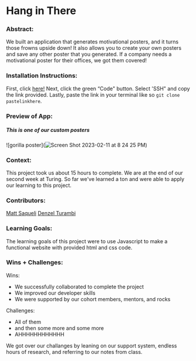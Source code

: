  # Hang in There  

### Abstract:
[//]: <> (Briefly describe what you built and its features. What problem is the app solving? How does this application solve that problem?)
We built an application that generates motivational posters, and it turns those frowns upside down! It also allows you to create your own posters and save any other poster that you generated. If a company needs a motivational poster for their offices, we got them covered!

### Installation Instructions:
[//]: <> (What steps does a person have to take to get your app cloned down and running?)
First, click [here!](https://github.com/mattsaqueli/Hang-In-There) Next, click the green “Code" button. Select 'SSH" and copy the link provided. Lastly, paste the link in your terminal like so `git clone pastelinkhere`.

### Preview of App:
[//]: <> (Provide ONE gif or screenshot of your application - choose the "coolest" piece of functionality to show off.)
##### This is one of our custom posters
![gorilla poster](![Screen Shot 2023-02-11 at 8 24 25 PM](https://user-images.githubusercontent.com/122255250/218291716-9f887b00-cc4e-4fb4-8f02-5c38dc09deb7.png))

### Context:
[//]: <> (Give some context for the project here. How long did you have to work on it? How far into the Turing program are you?)
This project took us about 15 hours to complete. We are at the end of our second week at Turing. So far we've learned a ton and were able to apply our learning to this project.

### Contributors:
[//]: <> (Who worked on this application? Link to their GitHubs.)
[Matt Saqueli](https://github.com/mattsaqueli)
[Denzel Turambi](https://github.com/Denzel-Turambi)

### Learning Goals:
[//]: <> (What were the learning goals of this project? What tech did you work with?)
The learning goals of this project were to use Javascript to make a functional website with provided html and css code. 
### Wins + Challenges:
[//]: <> (What are 2-3 wins you have from this project? What were some challenges you faced - and how did you get over them?)
Wins:
- We successfully collaborated to complete the project
- We improved our developer skills
- We were supported by our cohort members, mentors, and rocks

Challenges:
- All of them
- and then some more and some more
- AHHHHHHHHHHHH

We got over our challanges by leaning on our support system, endless hours of research, and referring to our notes from class.
